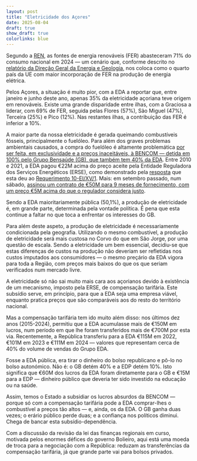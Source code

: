 ```yaml
---
layout: post
title: "Eletricidade dos Açores"
date: 2025-08-04
draft: true
show_draft: true
colorlinks: blue
---
```


Segundo a [REN](https://www.ren.pt/pt-pt/media/noticias/recorde-de-producao-de-renovaveis-abastece-71-do-consumo-de-eletricidade-em-2024), as fontes de energia renováveis (FER) abasteceram 71% do consumo nacional em 2024 — um cenário que, conforme descrito no [relatório da Direção Geral da Energia e Geologia](https://www.dgeg.gov.pt/media/aqmpm3cf/dgeg-arr-2025-06.pdf), nos coloca como o quarto país da UE com maior incorporação de FER na produção de energia elétrica.

Pelos Açores, a situação é muito pior, com a EDA a reportar que, entre janeiro e junho deste ano, apenas 35% da eletricidade açoriana teve origem em renováveis. Existe uma grande disparidade entre ilhas, com a Graciosa a liderar, com 69% de FER, seguida pelas Flores (57%), São Miguel (47%), Terceira (25%) e Pico (12%). Nas restantes ilhas, a contribuição das FER é inferior a 10%.

A maior parte da nossa eletricidade é gerada queimando combustíveis fósseis, principalmente o fuelóleo. Para além dos graves problemas ambientais causados, a compra do fuelóleo é altamente problemática [por ser feita, em exclusividade e a preços inaceitáveis, à BENCOM — detida em 100% pelo Grupo Bensaúde (GB), que também tem 40% da EDA](https://mesquita.xyz/bencom). Entre 2010 e 2021, a EDA pagou €22M acima do preço aceite pela Entidade Reguladora dos Serviços Energéticos (ERSE), como demonstrado pela [resposta](https://app.parlamento.pt/webutils/docs/doc.pdf?path=6148523063484d364c793968636d356c6443397a6158526c63793959566b786c5a79394562324e31625756756447397a554756795a3356756447467a556d5678645756796157316c626e527663793878553077764e5455344e5441355a4449745a6d4e68595330304e7a63354c5467335a544d744e546b325a6d597a4e6d4535596a41334c6e426b5a673d3d&fich=558509d2-fcaa-4779-87e3-596ff36a9b07.pdf&Inline=true) que esta deu ao [Requerimento 10-EI/XV/1](https://www.parlamento.pt/ActividadeParlamentar/Paginas/DetalhePerguntaRequerimento.aspx?BID=123572). Mais: em setembro passado, num sábado, [assinou um contrato de €50M para 9 meses de fornecimento, com um preço €5M acima do que o regulador considera justo](https://acores.bloco.org/noticias/psd-e-chega-rejeitam-audicao-da-erse-e-impedem-escrutinio-sobre-ajuste-direto-de-50-milhoes).

Sendo a EDA maioritariamente pública (50,1%), a produção de eletricidade é, em grande parte, determinada pela vontade política. É pena que esta continue a faltar no que toca a enfrentar os interesses do GB.

Para além deste aspeto, a produção de eletricidade é necessariamente condicionada pela geografia. Utilizando o mesmo combustível, a produção de eletricidade será mais custosa no Corvo do que em São Jorge, por uma questão de escala. Sendo a eletricidade um bem essencial, decidiu-se que estas diferenças de custos na produção não deveriam ser refletidas nos custos imputados aos consumidores — o mesmo preçário da EDA vigora para toda a Região, com preços mais baixos do que os que seriam verificados num mercado livre.

A eletricidade só não sai muito mais cara aos açorianos devido à existência de um mecanismo, imposto pela ERSE, de compensação tarifária. Este subsídio serve, em princípio, para que a EDA seja uma empresa viável, enquanto pratica preços que são comparáveis aos do resto do território nacional.

Mas a compensação tarifária tem ido muito além disso: nos últimos dez anos (2015-2024), permitiu que a EDA acumulasse mais de €150M em lucros, num período em que lhe foram transferidos mais de €700M por esta via. Recentemente, a República transferiu para a EDA €115M em 2022, €101M em 2023 e €111M em 2024 — valores que representam cerca de 40% do volume de vendas do Grupo EDA.

Fosse a EDA pública, era tirar o dinheiro do bolso republicano e pô-lo no bolso autonómico. Não é: o GB detém 40% e a EDP detém 10%. Isto significa que €60M dos lucros da EDA foram diretamente para o GB e €15M para a EDP — dinheiro público que deveria ter sido investido na educação ou na saúde.

Assim, temos o Estado a subsidiar os lucros absurdos da BENCOM — porque só com a compensação tarifária pode a EDA comprar-lhes o combustível a preços tão altos — e, ainda, os da EDA. O GB ganha duas vezes; o erário público perde duas; e a confiança nos políticos diminui. Chega de bancar esta subsídio-dependência.

Com a discussão da revisão da lei das finanças regionais em curso, motivada pelos enormes défices do governo Bolieiro, aqui está uma moeda de troca para a negociação com a República: reduzam as transferências da compensação tarifária, já que grande parte vai para bolsos privados. 
